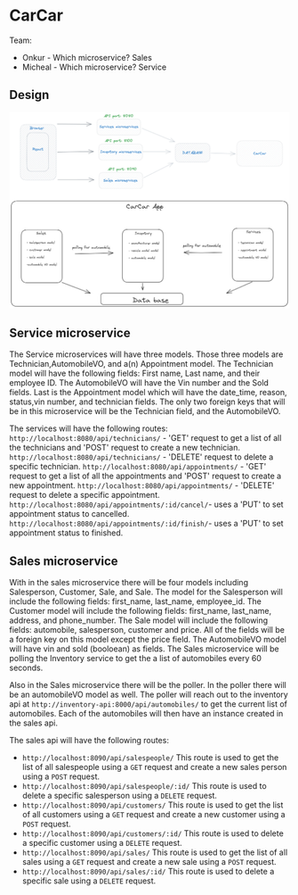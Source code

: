 # CarCar

Team:

- Onkur - Which microservice? Sales
- Micheal - Which microservice? Service

## Design

![diagram of CarCar application](Beta_Diagram.png)

## Service microservice
  The Service microservices will have three models. Those three models are Technician,AutomobileVO, and a(n) Appointment model. The Technician model will have the following fields: First name, Last name, and their employee ID. The AutomobileVO will have the Vin number and the Sold fields. Last is the Appointment model which will have the date_time, reason, status,vin number, and technician fields. The only two foreign keys that will be in this microservice will be the Technician field, and the AutomobileVO.

  The services will have the following routes:
  `	http://localhost:8080/api/technicians/` - 'GET' request to get a list of all the technicians and 'POST' request to create a new technician.
  `	http://localhost:8080/api/technicians/` - 'DELETE' request to delete a specific technician.
  `http://localhost:8080/api/appointments/` - 'GET' request to get a list of all the appointments and 'POST' request to create a new appointment.
  `http://localhost:8080/api/appointments/` - 'DELETE' request to delete a specific appointment.
  `	http://localhost:8080/api/appointments/:id/cancel/`- uses a 'PUT' to set appointment status to cancelled.
  `	http://localhost:8080/api/appointments/:id/finish/`- uses a 'PUT' to set appointment status to finished.


## Sales microservice

With in the sales microservice there will be four models including Salesperson, Customer, Sale, and Sale. The model for the Salesperson will include the following fields: first_name, last_name, employee_id. The Customer model will include the following fields: first_name, last_name, address, and phone_number. The Sale model will include the following fields: automobile, salesperson, customer and price. All of the fields will be a foreign key on this model except the price field. The AutomobileVO model will have vin and sold (booloean) as fields. The Sales microservice will be polling the Inventory service to get the a list of automobiles every 60 seconds.

Also in the Sales microservice there will be the poller. In the poller there will be an automobileVO model as well. The poller will reach out to the inventory api at `http://inventory-api:8000/api/automobiles/` to get the current list of automobiles. Each of the automobiles will then have an instance created in the sales api.

The sales api will have the following routes:

- `http://localhost:8090/api/salespeople/` This route is used to get the list of all salespeople using a `GET` request and create a new sales person using a `POST` request.
- `http://localhost:8090/api/salespeople/:id/` This route is used to delete a specific salesperson using a `DELETE` request.
- `http://localhost:8090/api/customers/` This route is used to get the list of all customers using a `GET` request and create a new customer using a `POST` request.
- `http://localhost:8090/api/customers/:id/` This route is used to delete a specific customer using a `DELETE` request.
- `http://localhost:8090/api/sales/` This route is used to get the list of all sales using a `GET` request and create a new sale using a `POST` request.
- `http://localhost:8090/api/sales/:id/` This route is used to delete a specific sale using a `DELETE` request.
